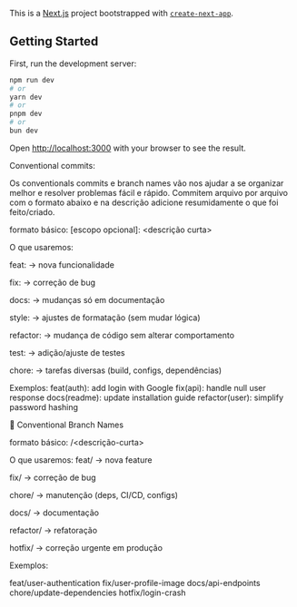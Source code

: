 This is a [Next.js](https://nextjs.org) project bootstrapped with [`create-next-app`](https://nextjs.org/docs/app/api-reference/cli/create-next-app).

## Getting Started

First, run the development server:

```bash
npm run dev
# or
yarn dev
# or
pnpm dev
# or
bun dev
```

Open [http://localhost:3000](http://localhost:3000) with your browser to see the result.

Conventional commits:

Os conventionals commits e branch names vão nos ajudar a se organizar melhor e resolver problemas fácil e rápido. Commitem arquivo por arquivo com o formato abaixo e na descrição adicione resumidamente o que foi feito/criado.

formato básico:
<tipo>[escopo opcional]: <descrição curta>

O que usaremos:

feat: → nova funcionalidade

fix: → correção de bug

docs: → mudanças só em documentação

style: → ajustes de formatação (sem mudar lógica)

refactor: → mudança de código sem alterar comportamento

test: → adição/ajuste de testes

chore: → tarefas diversas (build, configs, dependências)

Exemplos:
feat(auth): add login with Google
fix(api): handle null user response
docs(readme): update installation guide
refactor(user): simplify password hashing

🌿 Conventional Branch Names

formato básico:
<tipo>/<descrição-curta>

O que usaremos:
feat/ → nova feature

fix/ → correção de bug

chore/ → manutenção (deps, CI/CD, configs)

docs/ → documentação

refactor/ → refatoração

hotfix/ → correção urgente em produção

Exemplos:

feat/user-authentication
fix/user-profile-image
docs/api-endpoints
chore/update-dependencies
hotfix/login-crash


